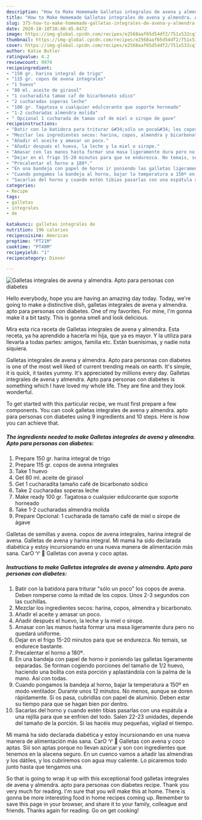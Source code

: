 ```yaml
---
description: "How to Make Homemade Galletas integrales de avena y almendra. Apto para personas con diabetes"
title: "How to Make Homemade Galletas integrales de avena y almendra. Apto para personas con diabetes"
slug: 375-how-to-make-homemade-galletas-integrales-de-avena-y-almendra-apto-para-personas-con-diabetes
date: 2020-10-10T10:40:45.047Z
image: https://img-global.cpcdn.com/recipes/e2568aaf65d54df2/751x532cq70/galletas-integrales-de-avena-y-almendra-apto-para-personas-con-diabetes-foto-principal.jpg
thumbnail: https://img-global.cpcdn.com/recipes/e2568aaf65d54df2/751x532cq70/galletas-integrales-de-avena-y-almendra-apto-para-personas-con-diabetes-foto-principal.jpg
cover: https://img-global.cpcdn.com/recipes/e2568aaf65d54df2/751x532cq70/galletas-integrales-de-avena-y-almendra-apto-para-personas-con-diabetes-foto-principal.jpg
author: Katie Butler
ratingvalue: 4.2
reviewcount: 9974
recipeingredient:
- "150 gr. harina integral de trigo"
- "115 gr. copos de avena integrales"
- "1 huevo"
- "80 ml. aceite de girasol"
- "1 cucharadita tamao caf de bicarbonato sdico"
- "2 cucharadas soperas leche"
- "100 gr. Tagatosa o cualquier edulcorante que soporte horneado"
- "1-2 cucharadas almendra molida"
- " Opcional 1 cucharada de tamao caf de miel o sirope de gave"
recipeinstructions:
- "Batir con la batidora para triturar &#34;sólo un poco&#34; los copos de avena. Deben romperse como la mitad de los copos. Unos 2-3 segundos con las cuchillas."
- "Mezclar los ingredientes secos: harina, copos, almendra y bicarbonato."
- "Añadir el aceite y amasar un poco."
- "Añadir después el huevo, la leche y la miel o sirope."
- "Amasar con las manos hasta formar una masa ligeramente dura pero no quedará uniforme."
- "Dejar en el frigo 15-20 minutos para que se endurezca. No temais, se endurece bastante."
- "Precalentar el horno a 180º."
- "En una bandeja con papel de horno ir poniendo las galletas ligeramente separadas. Se forman cogiendo porciones del tamaño de 1/2 huevo, haciendo una bolita con esta porción y aplastándola con la palma de la mano. Así con todas."
- "Cuando pongamos la bandeja al horno, bajar la temperatura a 150º en modo ventilador. Durante unos 12 minutos. No menos, aunque se doren rápidamente. Si os pasa, cubridlas con papel de aluminio. Deben estar su tiempo para que se hagan bien por dentro."
- "Sacarlas del horno y cuando estén tibias pasarlas con una espátula a una rejilla para que se enfríen del todo. Salen 22-23 unidades, depende del tamaño de la porción. Si las hacéis muy pequeñas, vigilad el tiempo."
categories:
- Recipe
tags:
- galletas
- integrales
- de

katakunci: galletas integrales de 
nutrition: 196 calories
recipecuisine: American
preptime: "PT21M"
cooktime: "PT40M"
recipeyield: "1"
recipecategory: Dinner

---
```



![Galletas integrales de avena y almendra. Apto para personas con diabetes](https://img-global.cpcdn.com/recipes/e2568aaf65d54df2/751x532cq70/galletas-integrales-de-avena-y-almendra-apto-para-personas-con-diabetes-foto-principal.jpg)

Hello everybody, hope you are having an amazing day today. Today, we're going to make a distinctive dish, galletas integrales de avena y almendra. apto para personas con diabetes. One of my favorites. For mine, I'm gonna make it a bit tasty. This is gonna smell and look delicious.

Mira esta rica receta de Galletas integrales de avena y almendra. Esta receta, ya ha aprendido a hacerla mi hija, que ya es mayor. Y la utiliza para llevarla a todas partes: amigos, familia etc. Están buenísimas, y nadie nota siquiera.

Galletas integrales de avena y almendra. Apto para personas con diabetes is one of the most well liked of current trending meals on earth. It's simple, it is quick, it tastes yummy. It's appreciated by millions every day. Galletas integrales de avena y almendra. Apto para personas con diabetes is something which I have loved my whole life. They are fine and they look wonderful.


To get started with this particular recipe, we must first prepare a few components. You can cook galletas integrales de avena y almendra. apto para personas con diabetes using 9 ingredients and 10 steps. Here is how you can achieve that.

<!--inarticleads1-->

##### The ingredients needed to make Galletas integrales de avena y almendra. Apto para personas con diabetes:

1. Prepare 150 gr. harina integral de trigo
1. Prepare 115 gr. copos de avena integrales
1. Take 1 huevo
1. Get 80 ml. aceite de girasol
1. Get 1 cucharadita tamaño café de bicarbonato sódico
1. Take 2 cucharadas soperas leche
1. Make ready 100 gr. Tagatosa o cualquier edulcorante que soporte horneado
1. Take 1-2 cucharadas almendra molida
1. Prepare  Opcional: 1 cucharada de tamaño café de miel o sirope de ágave


Galletas de semillas y avena. copos de avena integrales, harina integral de avena. Galletas de avena y harina integral. Mi mamá ha sido declarada diabética y estoy incursionando en una nueva manera de alimentación más sana. CarO ♈ 🍪 Galletas con avena y coco aptas. 

<!--inarticleads2-->

##### Instructions to make Galletas integrales de avena y almendra. Apto para personas con diabetes:

1. Batir con la batidora para triturar &#34;sólo un poco&#34; los copos de avena. Deben romperse como la mitad de los copos. Unos 2-3 segundos con las cuchillas.
1. Mezclar los ingredientes secos: harina, copos, almendra y bicarbonato.
1. Añadir el aceite y amasar un poco.
1. Añadir después el huevo, la leche y la miel o sirope.
1. Amasar con las manos hasta formar una masa ligeramente dura pero no quedará uniforme.
1. Dejar en el frigo 15-20 minutos para que se endurezca. No temais, se endurece bastante.
1. Precalentar el horno a 180º.
1. En una bandeja con papel de horno ir poniendo las galletas ligeramente separadas. Se forman cogiendo porciones del tamaño de 1/2 huevo, haciendo una bolita con esta porción y aplastándola con la palma de la mano. Así con todas.
1. Cuando pongamos la bandeja al horno, bajar la temperatura a 150º en modo ventilador. Durante unos 12 minutos. No menos, aunque se doren rápidamente. Si os pasa, cubridlas con papel de aluminio. Deben estar su tiempo para que se hagan bien por dentro.
1. Sacarlas del horno y cuando estén tibias pasarlas con una espátula a una rejilla para que se enfríen del todo. Salen 22-23 unidades, depende del tamaño de la porción. Si las hacéis muy pequeñas, vigilad el tiempo.


Mi mamá ha sido declarada diabética y estoy incursionando en una nueva manera de alimentación más sana. CarO ♈ 🍪 Galletas con avena y coco aptas. Siii son aptas porque no llevan azúcar y son con ingredientes que tenemos en la alacena seguro. En un cuenco vamos a añadir las almendras y los dátiles, y los cubriremos con agua muy caliente. Lo picaremos todo junto hasta que tengamos una. 

So that is going to wrap it up with this exceptional food galletas integrales de avena y almendra. apto para personas con diabetes recipe. Thank you very much for reading. I'm sure that you will make this at home. There is gonna be more interesting food in home recipes coming up. Remember to save this page in your browser, and share it to your family, colleague and friends. Thanks again for reading. Go on get cooking!
